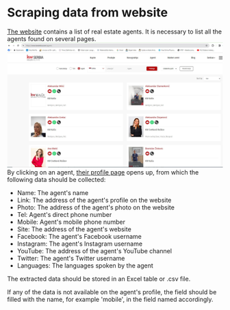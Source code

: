 
# Scraping data from website
[The website](https://www.kwserbia.com/agents) contains a list of real estate agents. It is necessary to list all the agents found on several pages.
![Agents page](/kw_agents/agents.jpg)
By clicking on an agent, [their profile page](/kw_agents/agent_profile.jpg) opens up, from which the following data should be collected:
- Name: The agent's name
- Link: The address of the agent's profile on the website
- Photo: The address of the agent's photo on the website
- Tel: Agent's direct phone number
- Mobile: Agent's mobile phone number
- Site: The address of the agent's website
- Facebook: The agent's Facebook username
- Instagram: The agent's Instagram username
- YouTube: The address of the agent's YouTube channel
- Twitter: The agent's Twitter username
- Languages: The languages spoken by the agent

The extracted data should be stored in an Excel table or .csv file.

If any of the data is not available on the agent's profile, the field should be filled with the name, for example 'mobile', in the field named accordingly.

